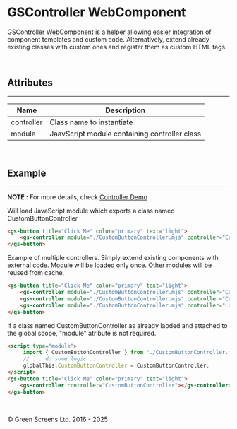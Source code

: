 # GSController WebComponent
 
GSController WebComponent is a helper allowing easier integration of component templates and custom code.
Alternatively, extend already existing classes with custom ones and register them as custom HTML tags.
  
<br>
 
## Attributes
---
 
| Name               | Description                                              |
|--------------------|----------------------------------------------------------|
| controller         | Class name to instantiate                                |
| module             | JaavScript module containing controller class            |

<br>
 
## Example
---

**NOTE :**
For more details, check [Controller Demo](../../demos/helpers/controller.html)

Will load JavaScript module which exports a class named CustomButtonController
```HTML
<gs-button title="Click Me" color="primary" text="light">
    <gs-controller module="./CustomButtonController.mjs" controller="CustomButtonController"></gs-controller>
</gs-button>
```

Example of multiple controllers. Simply extend existing components with external code.
Module will be loaded only once. Other modules will be reused from cache.

```HTML
<gs-button title="Click Me" color="primary" text="light">
    <gs-controller module="./CustomButtonController.mjs" controller="CustomButtonController"></gs-controller>
    <gs-controller module="./CustomButtonController.mjs" controller="CustomMouseController"></gs-controller>
    <gs-controller module="./CustomButtonController.mjs" controller="LoginController"></gs-controller>
</gs-button>
```


If a class named CustomButtonController as already laoded and attached to the global scope, "module" atribute is not required.

```HTML
<script type="module">
     import { CustomButtonController } from "./CustomButtonController.mjs";
     // ... do some logic ...
     globalThis.CustomButtonController = CustomButtonController;
</script>
<gs-button title="Click Me" color="primary" text="light">
    <gs-controller controller="CustomButtonController"></gs-controller>
</gs-button>
```

<br>

&copy; Green Screens Ltd. 2016 - 2025
